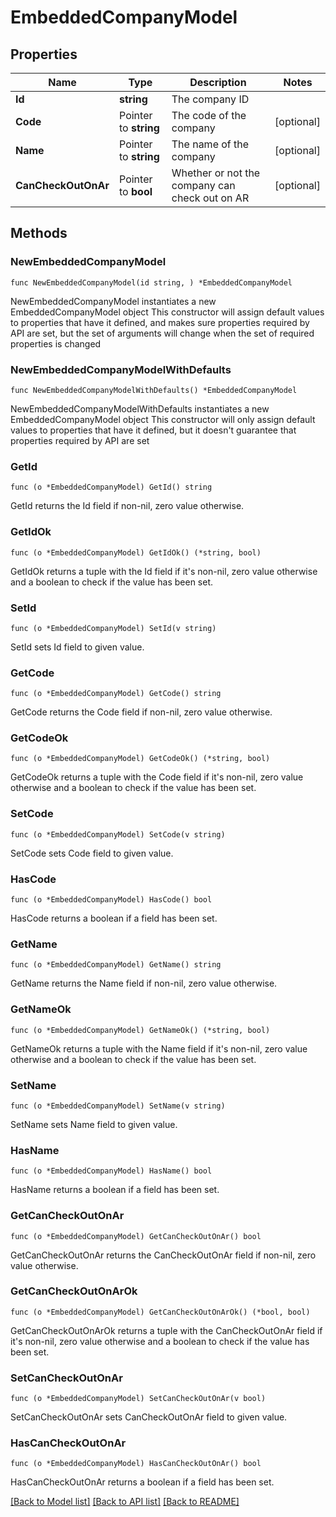 # EmbeddedCompanyModel

## Properties

Name | Type | Description | Notes
------------ | ------------- | ------------- | -------------
**Id** | **string** | The company ID | 
**Code** | Pointer to **string** | The code of the company | [optional] 
**Name** | Pointer to **string** | The name of the company | [optional] 
**CanCheckOutOnAr** | Pointer to **bool** | Whether or not the company can check out on AR | [optional] 

## Methods

### NewEmbeddedCompanyModel

`func NewEmbeddedCompanyModel(id string, ) *EmbeddedCompanyModel`

NewEmbeddedCompanyModel instantiates a new EmbeddedCompanyModel object
This constructor will assign default values to properties that have it defined,
and makes sure properties required by API are set, but the set of arguments
will change when the set of required properties is changed

### NewEmbeddedCompanyModelWithDefaults

`func NewEmbeddedCompanyModelWithDefaults() *EmbeddedCompanyModel`

NewEmbeddedCompanyModelWithDefaults instantiates a new EmbeddedCompanyModel object
This constructor will only assign default values to properties that have it defined,
but it doesn't guarantee that properties required by API are set

### GetId

`func (o *EmbeddedCompanyModel) GetId() string`

GetId returns the Id field if non-nil, zero value otherwise.

### GetIdOk

`func (o *EmbeddedCompanyModel) GetIdOk() (*string, bool)`

GetIdOk returns a tuple with the Id field if it's non-nil, zero value otherwise
and a boolean to check if the value has been set.

### SetId

`func (o *EmbeddedCompanyModel) SetId(v string)`

SetId sets Id field to given value.


### GetCode

`func (o *EmbeddedCompanyModel) GetCode() string`

GetCode returns the Code field if non-nil, zero value otherwise.

### GetCodeOk

`func (o *EmbeddedCompanyModel) GetCodeOk() (*string, bool)`

GetCodeOk returns a tuple with the Code field if it's non-nil, zero value otherwise
and a boolean to check if the value has been set.

### SetCode

`func (o *EmbeddedCompanyModel) SetCode(v string)`

SetCode sets Code field to given value.

### HasCode

`func (o *EmbeddedCompanyModel) HasCode() bool`

HasCode returns a boolean if a field has been set.

### GetName

`func (o *EmbeddedCompanyModel) GetName() string`

GetName returns the Name field if non-nil, zero value otherwise.

### GetNameOk

`func (o *EmbeddedCompanyModel) GetNameOk() (*string, bool)`

GetNameOk returns a tuple with the Name field if it's non-nil, zero value otherwise
and a boolean to check if the value has been set.

### SetName

`func (o *EmbeddedCompanyModel) SetName(v string)`

SetName sets Name field to given value.

### HasName

`func (o *EmbeddedCompanyModel) HasName() bool`

HasName returns a boolean if a field has been set.

### GetCanCheckOutOnAr

`func (o *EmbeddedCompanyModel) GetCanCheckOutOnAr() bool`

GetCanCheckOutOnAr returns the CanCheckOutOnAr field if non-nil, zero value otherwise.

### GetCanCheckOutOnArOk

`func (o *EmbeddedCompanyModel) GetCanCheckOutOnArOk() (*bool, bool)`

GetCanCheckOutOnArOk returns a tuple with the CanCheckOutOnAr field if it's non-nil, zero value otherwise
and a boolean to check if the value has been set.

### SetCanCheckOutOnAr

`func (o *EmbeddedCompanyModel) SetCanCheckOutOnAr(v bool)`

SetCanCheckOutOnAr sets CanCheckOutOnAr field to given value.

### HasCanCheckOutOnAr

`func (o *EmbeddedCompanyModel) HasCanCheckOutOnAr() bool`

HasCanCheckOutOnAr returns a boolean if a field has been set.


[[Back to Model list]](../README.md#documentation-for-models) [[Back to API list]](../README.md#documentation-for-api-endpoints) [[Back to README]](../README.md)


